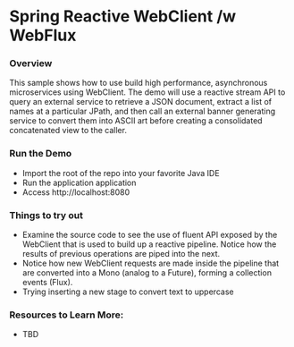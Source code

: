 # Spring Reactive WebClient /w WebFlux

### Overview

This sample shows how to use build high performance, asynchronous microservices using WebClient. The demo will use a reactive stream API to query an external service to retrieve a JSON document, extract a list of names at a particular JPath, and then call an external banner generating service to convert them into ASCII art before creating a consolidated concatenated view to the caller. 

### Run the Demo

* Import the root of the repo into your favorite Java IDE
* Run the application application
* Access http://localhost:8080 
 

### Things to try out 
* Examine the source code to see the use of fluent API exposed by the WebClient that is used to build up a reactive pipeline. Notice how the results of previous operations are piped into the next.
* Notice how new WebClient requests are made inside the pipeline that are converted into a Mono (analog to a Future), forming a collection events (Flux).
* Trying inserting a new stage to convert text to uppercase  
 
### Resources to Learn More:
* TBD